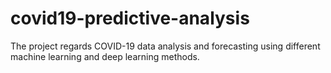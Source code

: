# covid19-predictive-analysis
The project regards COVID-19 data analysis and forecasting using different machine learning and deep learning methods. 
